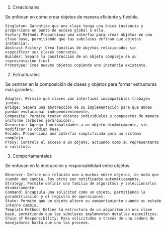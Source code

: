 1. Creacionales

Se enfocan en cómo crear objetos de manera eficiente y flexible.

    Singleton: Garantiza que una clase tenga una única instancia y proporciona un punto de acceso global a ella.
    Factory Method: Proporciona una interfaz para crear objetos en una clase base, permitiendo que las subclases definan qué objetos instanciar.
    Abstract Factory: Crea familias de objetos relacionados sin especificar sus clases concretas.
    Builder: Separa la construcción de un objeto complejo de su representación final.
    Prototype: Crea nuevos objetos copiando una instancia existente.

2. Estructurales

Se centran en la composición de clases y objetos para formar estructuras más grandes.

    Adapter: Permite que clases con interfaces incompatibles trabajen juntas.
    Bridge: Separa una abstracción de su implementación para que ambas puedan evolucionar independientemente.
    Composite: Permite tratar objetos individuales y compuestos de manera uniforme (árboles jerárquicos).
    Decorator: Agrega funcionalidades a un objeto dinámicamente, sin modificar su código base.
    Facade: Proporciona una interfaz simplificada para un sistema complejo.
    Proxy: Controla el acceso a un objeto, actuando como su representante o sustituto.

3. Comportamentales

Se enfocan en la interacción y responsabilidad entre objetos.

    Observer: Define una relación uno-a-muchos entre objetos, de modo que cuando uno cambia, los otros son notificados automáticamente.
    Strategy: Permite definir una familia de algoritmos y seleccionarlos dinámicamente.
    Command: Encapsula una solicitud como un objeto, permitiendo la parametrización y el registro de operaciones.
    State: Permite que un objeto altere su comportamiento cuando su estado interno cambia.
    Template Method: Define la estructura de un algoritmo en una clase base, permitiendo que las subclases implementen detalles específicos.
    Chain of Responsibility: Pasa solicitudes a través de una cadena de manejadores hasta que uno las procese.